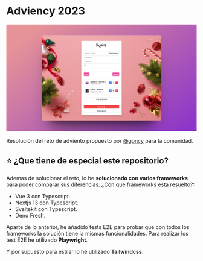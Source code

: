 # Adviency 2023

![hero image](images/hero.png)

Resolución del reto de adviento propuesto por [@goncy](https://github.com/goncy) para la comunidad.

## ⭐ ¿Que tiene de especial este repositorio?

Ademas de solucionar el reto, lo he **solucionado con varios frameworks** para poder comparar sus diferencias. ¿Con que frameworks esta resuelto?:

+ Vue 3 con Typescript.
+ Nextjs 13 con Typescript.
+ Sveltekit con Typescript.
+ Deno Fresh.

Aparte de lo anterior, he añadido tests E2E para probar que con todos los frameworks la solución tiene la mismas funcionalidades. Para realizar los test E2E he utilizado **Playwright**.

Y por supuesto para estilar lo he utilizado **Tailwindcss**.
